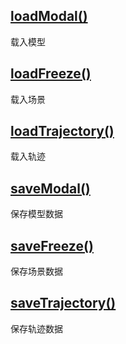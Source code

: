 ## [loadModal()](#loadModal)

载入模型

## [loadFreeze()](#loadFreeze)

载入场景

## [loadTrajectory()](#loadTrajectory)

载入轨迹

## [saveModal()](#loadModal)

保存模型数据

## [saveFreeze()](#loadFreeze)

保存场景数据

## [saveTrajectory()](#saveTrajectory)

保存轨迹数据